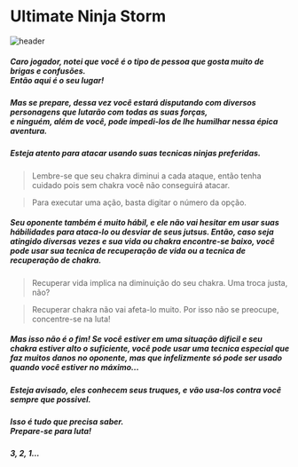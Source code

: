 # Ultimate Ninja Storm

![header](https://user-images.githubusercontent.com/71456854/129792787-010ea1c7-23e4-433c-91ba-79d3916cd611.jpg)



##### Caro jogador, notei que você é o tipo de pessoa que gosta muito de brigas e confusões. <br> Então aqui é o seu lugar!
##### Mas se prepare, dessa vez você estará disputando com diversos personagens que lutarão com todas as suas forças, <br> e ninguém, além de você, pode impedi-los de lhe humilhar nessa épica aventura.

##### Esteja atento para atacar usando suas tecnicas ninjas preferidas.
   
  > Lembre-se que seu chakra diminui a cada ataque, então tenha cuidado pois sem chakra você não conseguirá atacar.
  
  > Para executar uma ação, basta digitar o número da opção.

##### Seu oponente também é muito hábil, e ele não vai hesitar em usar suas hábilidades para ataca-lo ou desviar de seus jutsus. Então, caso seja atingido diversas vezes e sua vida ou chakra encontre-se baixo, você pode usar sua tecnica de recuperação de vida ou a tecnica de recuperação de chakra.

   > Recuperar vida implica na diminuição do seu chakra. Uma troca justa, não?
   
   > Recuperar chakra não vai afeta-lo muito. Por isso não se preocupe, concentre-se na luta!

##### Mas isso não é o fim! Se você estiver em uma situação dificil e seu chakra estiver alto o suficiente, você pode usar uma tecnica especial que faz muitos danos no oponente, mas que infelizmente só pode ser usado quando você estiver no máximo...

##### Esteja avisado, eles conhecem seus truques, e vão usa-los contra você sempre que possivel.

##### Isso é tudo que precisa saber. <br> Prepare-se para luta!
##### 3, 2, 1...


